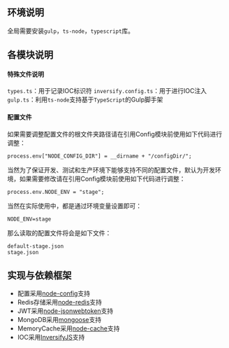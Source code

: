 ## 环境说明
全局需要安装`gulp`，`ts-node`，`typescript`库。

## 各模块说明

#### 特殊文件说明
`types.ts`：用于记录IOC标识符
`inversify.config.ts`：用于进行IOC注入
`gulp.ts`：利用`ts-node`支持基于`TypeScript`的Gulp脚手架


#### 配置文件
如果需要调整配置文件的根文件夹路径请在引用Config模块前使用如下代码进行调整：   
```
process.env["NODE_CONFIG_DIR"] = __dirname + "/configDir/";
```

当然为了保证开发、测试和生产环境下能够支持不同的配置文件，默认为开发环境，如果需要修改请在引用Config模块前使用如下代码进行调整：
```
process.env.NODE_ENV = "stage";
```
当然在实际使用中，都是通过环境变量设置即可：
```
NODE_ENV=stage
```
那么读取的配置文件将会是如下文件：
```
default-stage.json
stage.json
```

## 实现与依赖框架
* 配置采用[node-config](https://github.com/lorenwest/node-config)支持
* Redis存储采用[node-redis](https://github.com/NodeRedis/node_redis)支持
* JWT采用[node-jsonwebtoken](https://github.com/auth0/node-jsonwebtoken)支持
* MongoDB采用[mongoose](https://github.com/Automattic/mongoose)支持
* MemoryCache采用[node-cache](https://github.com/ptarjan/node-cache)支持
* IOC采用[InversifyJS](https://github.com/inversify/InversifyJS)支持